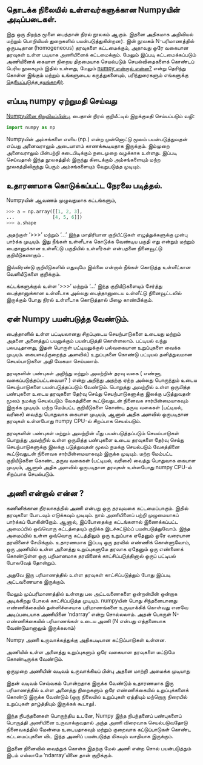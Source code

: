 
## தொடக்க நிலையில் உள்ளவர்களுக்கான Numpyயின் அடிப்படைகள். 
 
இது ஒரு திறந்த மூளை பைத்தான் நிரல் நூலகம் ஆகும். இதனை அதிகமாக அறிவியல் மற்றும் பொறியியல் துறைகளில் பயன்படுத்துகின்றனர். இன் நூலகம் N-பரிமாணத்தில் ஒருபடிதான (homogeneous) தரவுகளை கட்டமைக்கும், அதாவது ஒரே வகையான தரவுகள் உள்ள படியாக அணியினைக் கட்டமைக்கும். மேலும் இப்படி கட்டமைக்கப்படும் அணியினைக் கையாள நிறைய திறமையாக செயல்படும் செயல்விதைகளைக் கொண்டப் பெரிய நூலகமும் இதில் உள்ளது, மேலும் [numpy என்றால் என்ன?](https://numpy.org/doc/2.3/user/whatisnumpy.html#whatisnumpy) என்று தெரிந்து கொள்ள இங்கும் மற்றும் உங்களுடைய கருத்துகளையும், பரிந்துரைகளும் எங்களுக்கு [தெரியப்படுத்த தயங்காதிர்](https://numpy.org/community/). 


## எப்படி numpy ஏற்றுமதி செய்வது 
[Numpyயினை நிறுவியப்பின்பு](https://numpy.org/install/), பைதான் நிரல் குறியீட்டில் இறக்குமதி செய்யப்படும் வழி:
```py
import numpy as np
```
Numpyயின் அம்சங்களை எளிய (np.) என்ற முன்னொட்டு  மூலம் பயன்படுத்துவதன் எப்பது அனைவராலும் அடையாளம் காணக்கூடியதாக இருக்கும்‌. இம்முறை அனைவராலும் பின்பற்றி கடைபிடிக்கும் நடைமுறை வழக்காக உள்ளது. இப்படி செய்வதால் இந்த நூலகத்தில் இருந்து கிடைக்கும் அம்சங்களையும் மற்ற நூலகத்திலிருந்து பெரும் அம்சங்களையும் வேறுபடுத்த முடியும். 


## உதாரணமாக கொடுக்கப்பட்ட நேரலை படித்தல்.

Numpyயின் ஆவணம் முழுவதுமாக கட்டங்களும், 
```py
>>> a = np.array([[1, 2, 3],
...              [4, 5, 6]])
>>> a.shape
```
அதற்குள் ’>>>’ மற்றும் ‘...’ இந்த மாதிரியான குறியீட்டுகள் எழுத்துக்களுக்கு முன்பு பார்க்க முடியும். இது நீங்கள் உள்ளீடாக கொடுக்க வேண்டிய பகுதி எது என்றும் மற்றும் பைதானுக்கான உள்ளீட்டு பகுதியில் உள்ளீர்கள் என்பதனை நினைவூட்டு குறியீடுகளாகும் .

இவ்விரண்டு குறியீடுகளில் எதுவுமே இல்லை என்றால் நீங்கள் கொடுத்த உள்ளீட்கான வெளியீடுகளை  குறிக்கும். 

கட்டங்களுக்குல் உள்ள ’>>>’ மற்றும் ‘...’ இந்த குறியீடுகளையும் சேர்த்து 
பைத்தானுக்கான  உள்ளீடாக  அல்லது 
பைத்தானுடைய உள்ளீட்டு நினைவூட்டலில் இருக்கும் போது நிரல் உள்ளீடாக கொடுத்தால் பிழை காண்பிக்கும்.


## ஏன் Numpy பயன்படுத்த வேண்டும்.

 பைத்தானில் உள்ள பட்டியலானது சிறப்புடைய செயற்பாடுகளை உடையது மற்றும் அதனை அனைத்துப் பயனுக்கும் பயன்படுத்தி கொள்ளலாம். பட்டியல் வந்து பலபடிதானது, இதன் பொருள் பட்டியலுக்குல் பல்வகையான உறுப்புகளை வைக்க முடியும். கையளவு(குறைந்த அளவில்) உறுப்புகளை கொண்டு பட்டியல் தனித்துவமான செயல்பாடுகளை அதி வேகமா செய்யலாம். 


தரவுகளின் பண்புகள் அறிந்து மற்றும் அவற்றின் தரவு வகை ( எண்னா, வகைப்படுத்தப்பட்டவையா? ) என்று அறிந்து அதற்கு ஏற்ற அல்லது பொருந்தும் உடைய செயற்பாடுகளை பயன்படுத்தப்படும் வேண்டும். பொறுத்து அவற்றில் உள்ள ஒருமித்த பண்புகளை உடைய தரவுகளை தேர்வு செய்து செயற்பாடுகளுக்கு இலக்கு படுத்துவதன் மூலம் நமக்கு செயல்படும் வேகத்தினை கூட்டுவதுடன் நினைவக சார்பின்மையாகவும் இருக்க முடியும். மற்ற மேம்பட்ட குறியீடுகளை கொண்ட தருவ வகைகள் (பட்டியல், வரிசை) வைத்து பொதுவாக கையாள முடியும், ஆனால் அதிக அளவில் ஒருபடிதான தரவுகள் உள்ளபோது numpy CPU-ல் சிறப்பாக செயல்படும். 




தரவுகளின் பண்புகள் மற்றும் அவற்றின் மீது பயன்படுத்தப்படும் செயல்பாடுகள் பொறுத்து அவற்றில் உள்ள ஒருமித்த பண்புகளை உடைய தரவுகளை தேர்வு செய்து செயற்பாடுகளுக்கு இலக்கு படுத்துவதன் மூலம் நமக்கு செயல்படும் வேகத்தினை கூட்டுவதுடன் நினைவக சார்பின்மையாகவும் இருக்க முடியும். மற்ற மேம்பட்ட குறியீடுகளை கொண்ட தருவ வகைகள் (பட்டியல், வரிசை) வைத்து பொதுவாக கையாள முடியும், ஆனால் அதிக அளவில் ஒருபடிதான தரவுகள் உள்ளபோது numpy CPU-ல் சிறப்பாக செயல்படும். 

## அணி என்றால் என்ன ? 

கணினிக்கான நிரலாகத்தில் அணி என்பது ஒரு தரவுவகை கட்டமைப்பாகும். இதில் தரவுகளை போடவும் எடுக்கவும் முடியும். நாம் அணியினைப் பற்றி முழுமையாகப் பார்க்கப் போகின்றோம். ஆனால், இப்போதைக்கு கட்டங்களால் இணைக்கப்பட்ட அமைப்பில் ஒவ்வொரு கட்டத்தையும் குறிக்க இடச்சுட்டும்ப் பயன்படுத்துவோம். இந்த அமைப்பில் உள்ள ஒவ்வொரு கட்டத்திலும் ஒரு உறுப்பாக ஏதேனும் ஒரே வரையான தரவினைச் சேமிக்கும். உதாரணமாக இப்படி ஒரு தரவில் எண்ணிக் கொள்ளுவோம், ஒரு அணியில் உள்ள அனைத்து உறுப்புகளுமே தரவாக ஏதேனும் ஒரு எண்ணைக் கொண்டுள்ள ஒரு பறிமானமாக தரவினைக் காட்சிப்படுத்தினால் ஒருப் பட்டியல் போலவேத் தோன்றும். 


அதுவே இரு பரிமாணத்தில் உள்ள தரவுகள் காட்சிப்படுத்தும் போது இப்படி அட்டவணையாக இருக்கும். 


மேலும் முப்பரிமாணத்தில் உள்ளது பல அட்டவணைகளை ஒன்றன்பின் ஒன்றாக அடிக்கிறது போலக் காட்சிப்படுத்த முடியும்.  numpyயின் பொது சிந்தனையானது எண்ணிக்கையில் தன்னிச்சையாக பரிமாணங்களை உருவாக்கிக் கொள்வது எனவே அடிப்படையாக அணியினை ‘ndarray’ என்று சொல்லலாம். அதன் பொருள் N-எண்ணிக்கையில் பரிமாணங்கள் உடைய அணி (N என்பது எத்தனையாக வேண்டுமானாலும் இருக்கலாம்)


Numpy அணி உருவாக்கத்துக்கு அதிகபடியான கட்டுப்பாடுகள் உள்ளன.

அணியில் உள்ள அனைத்து உறுப்புகளும் ஒரே வகையான தரவுகளை மட்டுமே கொண்டிருக்க வேண்டும்.

ஒருமுறை அணியின் வடிவம் உருவாக்கியப் பின்பு அதனை மாற்றி அமைக்க முடியாது 

இதன் வடிவம் செவ்வகம் போன்றதாக இருக்க வேண்டும் உதாரணமாக இரு பரிமாணத்தில் உள்ள அனைத்து நிறைகளும் ஒரே எண்ணிக்கையில் உறுப்புக்களைக் கொண்டு இருக்க வேண்டும் (ஒரு நிலையில் உறுப்புகள் ஏத்தியும் மற்றொரு நிரையில் உறுப்புகள் தாழ்த்தியும் இருக்கக் கூடாது).

இந்த நிபந்தனைகள் பொருந்திய உடனே, Numpy இந்த நிபந்தனைப்  பண்புகளைப் பொருத்தி அணியினை உருவாக்குவதால் அந்த அணி விரைவாக செயல்படுவதோடு நினைவகத்தில் மேன்மை உடையதாகவும் மற்றும் குறைவாக கட்டுப்பாடுகள் கொண்ட கட்டமைப்புகளை விட இந்த அணிப் பயன்படுத்த மிகவும் வசதியாக இருக்கும்.

இதனை நினைவில் வைத்துக் கொள்க இதற்கு மேல் அணி என்ற சொல் பயன்படுத்தும் இடம் எல்லாமே ‘ndarray’யினை தான் குறிக்கும்.
